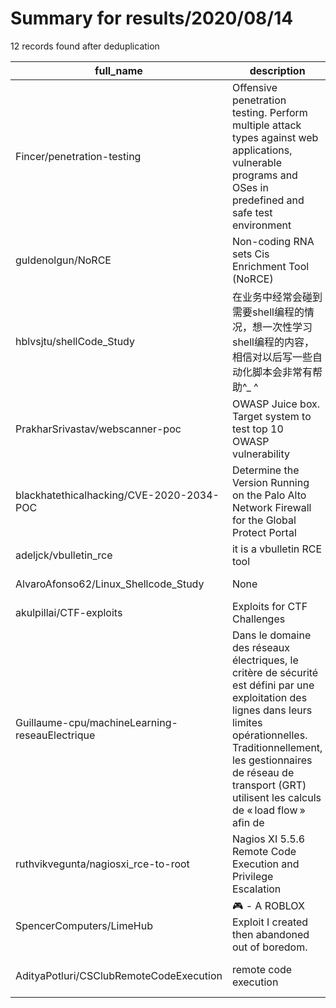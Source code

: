 
# Summary for results/2020/08/14
    
12 records found after deduplication

| full_name | description | html_url | matched_list | matched_count | pushed_at | size | stargazers_count | language | forks_count |
|------------------------------------------------|------------------------------------------------------------------------------------------------------------------------------------------------------------------------------------------------------------------------------------------------------------------|-------------------------------------------------------------------|---------------------------------------------|-----------------|---------------------------|--------|--------------------|------------|---------------|
| Fincer/penetration-testing | Offensive penetration testing. Perform multiple attack types against web applications, vulnerable programs and OSes in predefined and safe test environment | https://github.com/Fincer/penetration-testing | ['metasploit module OR metasploit payload'] | 1 | 2020-08-14 09:47:01+00:00 | 6548 | 11 | Shell | 5 |
| guldenolgun/NoRCE | Non-coding RNA sets Cis Enrichment Tool (NoRCE) | https://github.com/guldenolgun/NoRCE | ['rce'] | 1 | 2020-08-14 20:07:27+00:00 | 74028 | 1 | R | 1 |
| hblvsjtu/shellCode_Study | 在业务中经常会碰到需要shell编程的情况，想一次性学习shell编程的内容，相信对以后写一些自动化脚本会非常有帮助^_ ^ | https://github.com/hblvsjtu/shellCode_Study | ['shellcode'] | 1 | 2020-08-14 10:28:11+00:00 | 35 | 1 | | 1 |
| PrakharSrivastav/webscanner-poc | OWASP Juice box. Target system to test top 10 OWASP vulnerability | https://github.com/PrakharSrivastav/webscanner-poc | ['vulnerability poc'] | 1 | 2020-08-14 09:35:54+00:00 | 1185 | 0 | Go | 1 |
| blackhatethicalhacking/CVE-2020-2034-POC | Determine the Version Running on the Palo Alto Network Firewall for the Global Protect Portal | https://github.com/blackhatethicalhacking/CVE-2020-2034-POC | ['cve poc', 'cve-2'] | 2 | 2020-08-14 09:24:34+00:00 | 46 | 3 | Python | 5 |
| adeljck/vbulletin_rce | it is a vbulletin RCE tool | https://github.com/adeljck/vbulletin_rce | ['rce'] | 1 | 2020-08-14 09:05:01+00:00 | 8 | 0 | Python | 1 |
| AlvaroAfonso62/Linux_Shellcode_Study | None | https://github.com/AlvaroAfonso62/Linux_Shellcode_Study | ['shellcode'] | 1 | 2020-08-14 01:08:28+00:00 | 1 | 1 | Assembly | 0 |
| akulpillai/CTF-exploits | Exploits for CTF Challenges | https://github.com/akulpillai/CTF-exploits | ['exploit'] | 1 | 2020-08-14 05:44:01+00:00 | 5600 | 3 | C | 0 |
| Guillaume-cpu/machineLearning-reseauElectrique | Dans le domaine des réseaux électriques, le critère de sécurité est défini par une exploitation des lignes dans leurs limites opérationnelles. Traditionnellement, les gestionnaires de réseau de transport (GRT) utilisent les calculs de « load flow » afin de | https://github.com/Guillaume-cpu/machineLearning-reseauElectrique | ['exploit'] | 1 | 2020-08-14 06:53:00+00:00 | 693 | 0 | Python | 0 |
| ruthvikvegunta/nagiosxi_rce-to-root | Nagios XI 5.5.6 Remote Code Execution and Privilege Escalation | https://github.com/ruthvikvegunta/nagiosxi_rce-to-root | ['exploit', 'rce', 'remote code execution'] | 3 | 2020-08-14 16:36:47+00:00 | 484 | 9 | Python | 0 |
| SpencerComputers/LimeHub | 🎮 - A ROBLOX Exploit I created then abandoned out of boredom. | https://github.com/SpencerComputers/LimeHub | ['exploit'] | 1 | 2020-08-14 09:29:42+00:00 | 3763 | 0 | C# | 0 |
| AdityaPotluri/CSClubRemoteCodeExecution | remote code execution | https://github.com/AdityaPotluri/CSClubRemoteCodeExecution | ['remote code execution'] | 1 | 2020-08-14 19:48:21+00:00 | 0 | 0 | | 0 |
